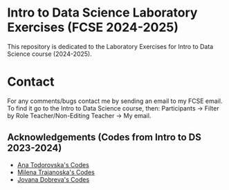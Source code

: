 
# Intro to Data Science Laboratory Exercises (FCSE 2024-2025)

This repository is dedicated to the Laboratory Exercises for Intro to Data Science course (2024-2025). 

# Contact

For any comments/bugs contact me by sending an email to my FCSE email. 
To find it go to the Intro to Data Science course, then:
Participants -> Filter by Role Teacher/Non-Editing Teacher -> My email. 


## Acknowledgements (Codes from Intro to DS 2023-2024)

 - [Ana Todorovska's Codes](https://github.com/atodorovska/DS-2023)
 - [Milena Trajanoska's Codes](https://gitlab.com/trajanoska28/vnp-2023-24)
 - [Jovana Dobreva's Codes](https://github.com/jovanadobreva/I2DS)